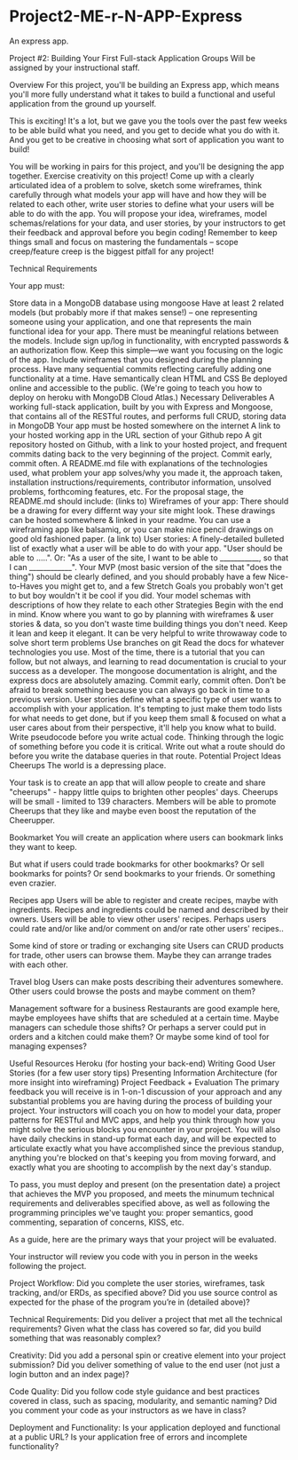 # Project2-ME-r-N-APP-Express
An express app. 


 Project #2: Building Your First Full-stack Application
Groups
Will be assigned by your instructional staff.

Overview
For this project, you'll be building an Express app, which means you'll more fully understand what it takes to build a functional and useful application from the ground up yourself.

This is exciting! It's a lot, but we gave you the tools over the past few weeks to be able build what you need, and you get to decide what you do with it. And you get to be creative in choosing what sort of application you want to build!

You will be working in pairs for this project, and you'll be designing the app together. Exercise creativity on this project! Come up with a clearly articulated idea of a problem to solve, sketch some wireframes, think carefully through what models your app will have and how they will be related to each other, write user stories to define what your users will be able to do with the app. You will propose your idea, wireframes, model schemas/relations for your data, and user stories, by your instructors to get their feedback and approval before you begin coding! Remember to keep things small and focus on mastering the fundamentals – scope creep/feature creep is the biggest pitfall for any project!

Technical Requirements

Your app must:

Store data in a MongoDB database using mongoose
Have at least 2 related models (but probably more if that makes sense!) – one representing someone using your application, and one that represents the main functional idea for your app. There must be meaningful relations between the models.
Include sign up/log in functionality, with encrypted passwords & an authorization flow. Keep this simple—we want you focusing on the logic of the app.
Include wireframes that you designed during the planning process.
Have many sequential commits reflecting carefully adding one functionality at a time.
Have semantically clean HTML and CSS
Be deployed online and accessible to the public. (We're going to teach you how to deploy on heroku with MongoDB Cloud Atlas.)
Necessary Deliverables
A working full-stack application, built by you with Express and Mongoose, that contains all of the RESTful routes, and performs full CRUD, storing data in MongoDB
Your app must be hosted somewhere on the internet
A link to your hosted working app in the URL section of your Github repo
A git repository hosted on Github, with a link to your hosted project, and frequent commits dating back to the very beginning of the project. Commit early, commit often.
A README.md file with explanations of the technologies used, what problem your app solves/why you made it, the approach taken, installation instructions/requirements, contributor information, unsolved problems, forthcoming features, etc.
For the proposal stage, the README.md should include:
(links to) Wireframes of your app: There should be a drawing for every differnt way your site might look. These drawings can be hosted somewhere & linked in your readme. You can use a wireframing app like balsamiq, or you can make nice pencil drawings on good old fashioned paper.
(a link to) User stories: A finely-detailed bulleted list of exactly what a user will be able to do with your app. "User should be able to .....". Or: "As a user of the site, I want to be able to ___________, so that I can ____________". Your MVP (most basic version of the site that "does the thing") should be clearly defined, and you should probably have a few Nice-to-Haves you might get to, and a few Stretch Goals you probably won't get to but boy wouldn't it be cool if you did.
Your model schemas with descriptions of how they relate to each other
Strategies
Begin with the end in mind. Know where you want to go by planning with wireframes & user stories & data, so you don't waste time building things you don't need. Keep it lean and keep it elegant.
It can be very helpful to write throwaway code to solve short term problems
Use branches on git
Read the docs for whatever technologies you use. Most of the time, there is a tutorial that you can follow, but not always, and learning to read documentation is crucial to your success as a developer. The mongoose documentation is alright, and the express docs are absolutely amazing.
Commit early, commit often. Don’t be afraid to break something because you can always go back in time to a previous version.
User stories define what a specific type of user wants to accomplish with your application. It's tempting to just make them todo lists for what needs to get done, but if you keep them small & focused on what a user cares about from their perspective, it'll help you know what to build.
Write pseudocode before you write actual code. Thinking through the logic of something before you code it is critical. Write out what a route should do before you write the database queries in that route.
Potential Project Ideas
Cheerups
The world is a depressing place.

Your task is to create an app that will allow people to create and share "cheerups" - happy little quips to brighten other peoples' days. Cheerups will be small - limited to 139 characters. Members will be able to promote Cheerups that they like and maybe even boost the reputation of the Cheerupper.

Bookmarket
You will create an application where users can bookmark links they want to keep.

But what if users could trade bookmarks for other bookmarks? Or sell bookmarks for points? Or send bookmarks to your friends. Or something even crazier.

Recipes app
Users will be able to register and create recipes, maybe with ingredients. Recipes and ingredients could be named and described by their owners. Users will be able to view other users' recipes. Perhaps users could rate and/or like and/or comment on and/or rate other users' recipes..

Some kind of store or trading or exchanging site
Users can CRUD products for trade, other users can browse them. Maybe they can arrange trades with each other.

Travel blog
Users can make posts describing their adventures somewhere. Other users could browse the posts and maybe comment on them?

Management software for a business
Restaurants are good example here, maybe employees have shifts that are scheduled at a certain time. Maybe managers can schedule those shifts? Or perhaps a server could put in orders and a kitchen could make them? Or maybe some kind of tool for managing expenses?

Useful Resources
Heroku (for hosting your back-end)
Writing Good User Stories (for a few user story tips)
Presenting Information Architecture (for more insight into wireframing)
Project Feedback + Evaluation
The primary feedback you will receive is in 1-on-1 discussion of your approach and any substantial problems you are having during the process of building your project. Your instructors will coach you on how to model your data, proper patterns for RESTful and MVC apps, and help you think through how you might solve the serious blocks you encounter in your project. You will also have daily checkins in stand-up format each day, and will be expected to articulate exactly what you have accomplished since the previous standup, anything you're blocked on that's keeping you from moving forward, and exactly what you are shooting to accomplish by the next day's standup.

To pass, you must deploy and present (on the presentation date) a project that achieves the MVP you proposed, and meets the minumum technical requirements and deliverables specified above, as well as following the programming principles we've taught you: proper semantics, good commenting, separation of concerns, KISS, etc.

As a guide, here are the primary ways that your project will be evaluated.

Your instructor will review you code with you in person in the weeks following the project.

Project Workflow: Did you complete the user stories, wireframes, task tracking, and/or ERDs, as specified above? Did you use source control as expected for the phase of the program you’re in (detailed above)?

Technical Requirements: Did you deliver a project that met all the technical requirements? Given what the class has covered so far, did you build something that was reasonably complex?

Creativity: Did you add a personal spin or creative element into your project submission? Did you deliver something of value to the end user (not just a login button and an index page)?

Code Quality: Did you follow code style guidance and best practices covered in class, such as spacing, modularity, and semantic naming? Did you comment your code as your instructors as we have in class?

Deployment and Functionality: Is your application deployed and functional at a public URL? Is your application free of errors and incomplete functionality?
